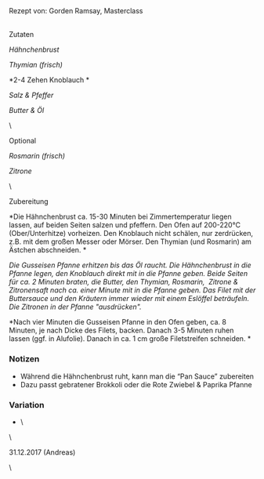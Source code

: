 ## 

Rezept von: Gorden Ramsay, Masterclass

\
Zutaten

*Hähnchenbrust*

*Thymian (frisch)*

*2-4 Zehen Knoblauch *

*Salz & Pfeffer*

*Butter & Öl*

\

Optional

*Rosmarin (frisch)*

*Zitrone*

\

Zubereitung

*Die Hähnchenbrust ca. 15-30 Minuten bei Zimmertemperatur liegen lassen, auf beiden Seiten salzen und pfeffern. Den Ofen auf 200-220°C (Ober/Unterhitze) vorheizen. Den Knoblauch nicht schälen, nur zerdrücken, z.B. mit dem großen Messer oder Mörser. Den Thymian (und Rosmarin) am Ästchen abschneiden. *

*Die Gusseisen Pfanne erhitzen bis das Öl raucht. Die Hähnchenbrust in die Pfanne legen, den Knoblauch direkt mit in die Pfanne geben. Beide Seiten für ca. 2 Minuten braten, die Butter, den Thymian, Rosmarin,  Zitrone & Zitronensaft nach ca. einer Minute mit in die Pfanne geben. Das Filet mit der Buttersauce und den Kräutern immer wieder mit einem Eslöffel beträufeln. Die Zitronen in der Pfanne "ausdrücken".*

*Nach vier Minuten die Gusseisen Pfanne in den Ofen geben, ca. 8 Minuten, je nach Dicke des Filets, backen. Danach 3-5 Minuten ruhen lassen (ggf. in Alufolie). Danach in ca. 1 cm große Filetstreifen schneiden. *

### Notizen

* Während die Hähnchenbrust ruht, kann man die “Pan Sauce” zubereiten
* Dazu passt gebratener Brokkoli oder die Rote Zwiebel & Paprika Pfanne

### Variation 

* \

\

31\.12.2017 (Andreas)

\
